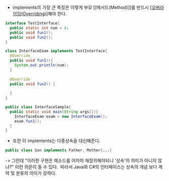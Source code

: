 - implements의 가장 큰 특징은 이렇게 부모 [[메서드(Method)]]를 반드시 [[오버라이딩(Overriding)]](재정의)해야 한다.

```java
interface TestInterface{
  public static int num = 8;
  public void fun1();
  public void fun2();
}

class InterfaceExam implements TestInterface{
  @Override
  public void fun1(){
    System.out.println(num);
  }
  
  @Override
  public void fun2() {
    
  }
}

public class InterfaceSample{
  public static void main(String args[]){
    InterfaceExam exam = new InterfaceExam();
    exam.fun1();
  }
}
```

- 또한 이 implements는 다중상속을 대신해준다.

```java
public class Son implements Father, Mother{...}
```


 -> 그런데 "이러한 구현은 메소드를 어차피 재정의해야되니 '상속'의 의미가 아니지 않냐?" 이런 의문이 들 수 있다. 
 따라서 Java와 C#의 인터페이스는 상속의 개념 보다 계약 및 분류의 의미가 강하다.  
